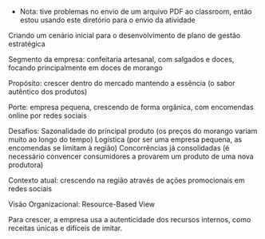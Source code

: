 - Nota: tive problemas no envio de um arquivo PDF ao classroom, então estou usando este diretório para o envio da atividade




Criando um cenário inicial para o desenvolvimento de plano de gestão estratégica


Segmento da empresa: confeitaria artesanal, com salgados e doces, focando principalmente em doces de morango

Propósito: crescer dentro do mercado mantendo a essência (o sabor autêntico dos produtos)

Porte: empresa pequena, crescendo de forma orgânica, com encomendas online por redes sociais

Desafios: 
Sazonalidade do principal produto (os preços do morango variam muito ao longo do tempo)
Logística (por ser uma empresa pequena, as encomendas se limitam à região)
Concorrências já consolidadas (é necessário convencer consumidores a provarem um produto de uma nova produtora)

Contexto atual: crescendo na região através de ações promocionais em redes sociais

Visão Organizacional: Resource-Based View

Para crescer, a empresa usa a autenticidade dos recursos internos, como receitas únicas e difíceis de imitar.
